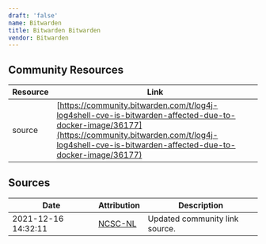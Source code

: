 ```yaml
---
draft: 'false'
name: Bitwarden
title: Bitwarden Bitwarden
vendor: Bitwarden
---
```



## Community Resources
| Resource | Link |
| --- | --- |
| source | [https://community.bitwarden.com/t/log4j-log4shell-cve-is-bitwarden-affected-due-to-docker-image/36177](https://community.bitwarden.com/t/log4j-log4shell-cve-is-bitwarden-affected-due-to-docker-image/36177) |


## Sources
| Date | Attribution | Description |
| --- | --- | --- |
| 2021-12-16 14:32:11 | [NCSC-NL](https://github.com/NCSC-NL/log4shell/blob/main/software/README.md) | Updated community link source.  |
